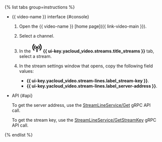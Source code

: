 {% list tabs group=instructions %}

- {{ video-name }} interface {#console}

   1. Open the {{ video-name }} [home page]({{ link-video-main }}).
   1. Select a channel.
   1. In the ![image](../../_assets/console-icons/antenna-signal.svg) **{{ ui-key.yacloud_video.streams.title_streams }}** tab, select a stream.
   1. In the stream settings window that opens, copy the following field values:

      * **{{ ui-key.yacloud_video.stream-lines.label_stream-key }}**.
      * **{{ ui-key.yacloud_video.stream-lines.label_server-address }}**.

- API {#api}

   To get the server address, use the [StreamLineService/Get](../../video/api-ref/grpc/stream_line_service.md#Get) gRPC API call.

   To get the stream key, use the [StreamLineService/GetStreamKey](../../video/api-ref/grpc/stream_line_service.md#GetStreamKey) gRPC API call.

{% endlist %}
